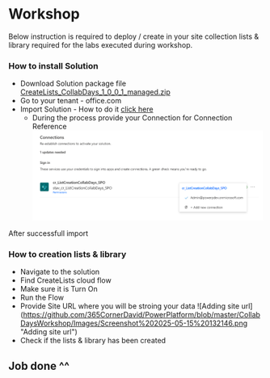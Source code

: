 # Workshop

Below instruction is required to deploy / create in your site collection lists & library required for the labs executed during workshop.


### How to install Solution

* Download Solution package file <a href="/CollabDaysWorkshop/Assets/CreateLists_CollabDays_1_0_0_1_managed.zip"> CreateLists_CollabDays_1_0_0_1_managed.zip</a>
* Go to your tenant - office.com
* Import Solution - How to do it [click here](https://learn.microsoft.com/en-us/power-apps/maker/data-platform/import-update-export-solutions)
    * During the process provide your Connection for Connection Reference
    ![Adding connection references](https://github.com/365CornerDavid/PowerPlatform/blob/master/CollabDaysWorkshop/Images/Screenshot%202025-05-15%20130853.png "Adding connection references")
      
After successfull import

### How to creation lists & library
* Navigate to the solution
* Find CreateLists cloud flow
* Make sure it is Turn On
* Run the Flow
* Provide Site URL where you will be stroing your data
![Adding site url]
(https://github.com/365CornerDavid/PowerPlatform/blob/master/CollabDaysWorkshop/Images/Screenshot%202025-05-15%20132146.png "Adding site url")
* Check if the lists & library has been created


## Job done ^^





